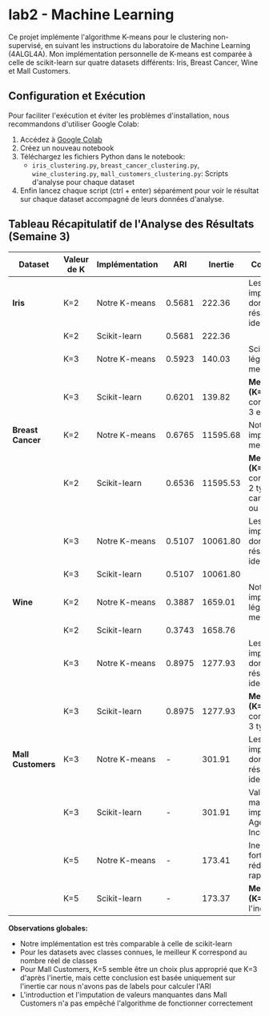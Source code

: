# lab2 - Machine Learning

Ce projet implémente l'algorithme K-means pour le clustering non-supervisé, en suivant les instructions du laboratoire de Machine Learning (4ALGL4A). Mon implémentation personnelle de K-means est comparée à celle de scikit-learn sur quatre datasets différents: Iris, Breast Cancer, Wine et Mall Customers.

## Configuration et Exécution

Pour faciliter l'exécution et éviter les problèmes d'installation, nous recommandons d'utiliser Google Colab:

1. Accédez à [Google Colab](https://colab.research.google.com/)
2. Créez un nouveau notebook
3. Téléchargez les fichiers Python dans le notebook:
   - `iris_clustering.py`, `breast_cancer_clustering.py`, `wine_clustering.py`, `mall_customers_clustering.py`: Scripts d'analyse pour chaque dataset
4. Enfin lancez chaque script (ctrl + enter) séparément pour voir le résultat sur chaque dataset accompagné de leurs données d'analyse. 


## Tableau Récapitulatif de l'Analyse des Résultats (Semaine 3)

| Dataset | Valeur de K | Implémentation | ARI | Inertie | Commentaires |
|---------|-------------|----------------|-----|---------|--------------|
| **Iris** | K=2 | Notre K-means | 0.5681 | 222.36 | Les deux implémentations donnent des résultats identiques |
|  | K=2 | Scikit-learn | 0.5681 | 222.36 |  |
|  | K=3 | Notre K-means | 0.5923 | 140.03 | Scikit-learn légèrement meilleur en ARI |
|  | K=3 | Scikit-learn | 0.6201 | 139.82 | **Meilleur choix (K=3)**, correspond aux 3 espèces d'iris |
| **Breast Cancer** | K=2 | Notre K-means | 0.6765 | 11595.68 | Notre implémentation meilleure en ARI |
|  | K=2 | Scikit-learn | 0.6536 | 11595.53 | **Meilleur choix (K=2)**, correspond aux 2 types de cancer (malin ou bénin) |
|  | K=3 | Notre K-means | 0.5107 | 10061.80 | Les deux implémentations donnent des résultats identiques |
|  | K=3 | Scikit-learn | 0.5107 | 10061.80 |  |
| **Wine** | K=2 | Notre K-means | 0.3887 | 1659.01 | Notre implémentation légèrement meilleure en ARI |
|  | K=2 | Scikit-learn | 0.3743 | 1658.76 |  |
|  | K=3 | Notre K-means | 0.8975 | 1277.93 | Les deux implémentations donnent des résultats identiques |
|  | K=3 | Scikit-learn | 0.8975 | 1277.93 | **Meilleur choix (K=3)**, correspond aux 3 types de vins |
| **Mall Customers** | K=3 | Notre K-means | - | 301.91 | Les deux implémentations donnent des résultats identiques |
|  | K=3 | Scikit-learn | - | 301.91 | Valeurs manquantes imputées dans Age et Annual Income |
|  | K=5 | Notre K-means | - | 173.41 | Inertie fortement réduite par rapport à K=3 |
|  | K=5 | Scikit-learn | - | 173.37 | **Meilleur choix (K=5)** selon l'inertie |

**Observations globales:**
- Notre implémentation est très comparable à celle de scikit-learn
- Pour les datasets avec classes connues, le meilleur K correspond au nombre réel de classes
- Pour Mall Customers, K=5 semble être un choix plus approprié que K=3 d'après l'inertie, mais cette conclusion est basée uniquement sur l'inertie car nous n'avons pas de labels pour calculer l'ARI
- L'introduction et l'imputation de valeurs manquantes dans Mall Customers n'a pas empêché l'algorithme de fonctionner correctement